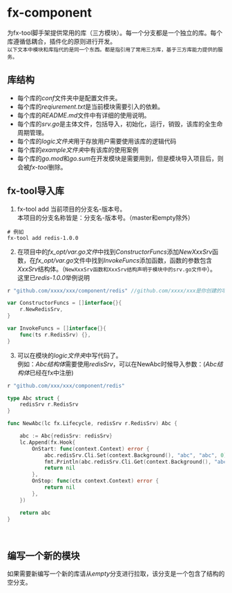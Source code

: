 # fx-component
为fx-tool脚手架提供常用的库（三方模块）。每一个分支都是一个独立的库。每个库遵循低耦合，插件化的原则进行开发。  
`以下文本中模块和库指代的是同一个东西。都是指引用了常用三方库，基于三方库能力提供的服务。`

## 库结构
* 每个库的*conf*文件夹中是配置文件夹。
* 每个库的*reqiurement.txt*是当前模块需要引入的依赖。
* 每个库的*README.md*文件中有详细的使用说明。
* 每个库的*srv.go*是主体文件，包括导入，初始化，运行，销毁，该库的全生命周期管理。
* 每个库的*logic文件夹*用于存放用户需要使用该库的逻辑代码
* 每个库的*example文件夹*中有该库的使用案例
* 每个库的*go.mod*和*go.sum*在开发模块是需要用到，但是模块导入项目后，则会被*fx-tool*删除。

## fx-tool导入库
1. fx-tool add 当前项目的分支名-版本号。   
本项目的分支名称皆是：分支名-版本号。（master和empty除外）
```shell
# 例如
fx-tool add redis-1.0.0
```
2. 在项目中的*fx_opt/var.go文件*中找到*ConstructorFuncs*添加*NewXxxSrv*函数，在*fx_opt/var.go*文件中找到*InvokeFuncs*添加函数，函数的参数包含*XxxSrv*结构体。（`NewXxxSrv函数和XxxSrv结构声明于模块中的srv.go文件中`）。  
这里已*redis-1.0.0*举例说明
```go
r "github.com/xxxx/xxx/component/redis" //github.com/xxxx/xxx是你创建的项目的mod名称，参考go.mod文件夹第一行

var ConstructorFuncs = []interface{}{
	r.NewRedisSrv,
}

var InvokeFuncs = []interface{}{
	func(ts r.RedisSrv) {},
}
```
3. 可以在模块的*logic文件夹*中写代码了。    
例如：*Abc结构体*需要使用*redisSrv*，可以在NewAbc时候导入参数：(*Abc结构体*已经在fx中注册)
```go
r "github.com/xxx/xxx/component/redis"

type Abc struct {
	redisSrv r.RedisSrv
}

func NewAbc(lc fx.Lifecycle, redisSrv r.RedisSrv) Abc {

	abc := Abc{redisSrv: redisSrv}
	lc.Append(fx.Hook{
		OnStart: func(context.Context) error {
			abc.redisSrv.Cli.Set(context.Background(), "abc", "abc", 0)
			fmt.Println(abc.redisSrv.Cli.Get(context.Background(), "abc"))
			return nil
		},
		OnStop: func(ctx context.Context) error {
			return nil
		},
	})

	return abc
}
```

<br>

## 编写一个新的模块
如果需要新编写一个新的库请从*empty*分支进行拉取，该分支是一个包含了结构的空分支。
